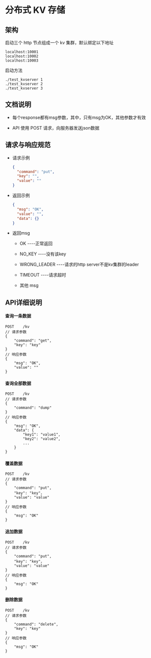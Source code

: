 # 分布式 KV 存储

## 架构
启动三个 http 节点组成一个 kv 集群，默认绑定以下地址
```
localhost:10001
localhost:10002
localhost:10003
```
启动方法
```shell
./test_kvserver 1
./test_kvserver 2
./test_kvserver 3
```


## 文档说明

- 每个response都有msg参数，其中，只有msg为OK，其他参数才有效

- API 使用 POST 请求，向服务器发送json数据

    
## 请求与响应规范

- 请求示例

  ```json
  {
    "command": "put",
    "key": "",
    "value": ""
  }

  ```

- 返回示例

  ```json
  {
    "msg": "OK",
    "value": "",
    "data": {}
  }
  ```

- 返回msg

    - OK ----正常返回

    - NO_KEY ----没有该key

    - WRONG_LEADER ----请求的http server不是kv集群的leader
  
    - TIMEOUT ----请求超时
  
    - 其他 msg

## API详细说明

#### 查询一条数据

```
POST	/kv
// 请求参数
{
    "command": "get",
    "key": "key"
}
// 响应参数
{
    "msg": "OK",
    "value": ""
}
```

#### 查询全部数据

```
POST	/kv
// 请求参数
{
    "command": "dump"
}
// 响应参数
{
    "msg": "OK",
    "data": {
        "key1": "value1",
        "key2": "value2",
        ...
    }
}
```
#### 覆盖数据

```
POST	/kv
// 请求参数
{
    "command": "put",
    "key": "key"，
    "value": "value"
}
// 响应参数
{
    "msg": "OK"
}
```
#### 追加数据

```
POST	/kv
// 请求参数
{
    "command": "put",
    "key": "key"，
    "value": "value"
}
// 响应参数
{
    "msg": "OK"
}
```
#### 删除数据

```
POST	/kv
// 请求参数
{
    "command": "delete",
    "key": "key"
}
// 响应参数
{
    "msg": "OK"
}
```